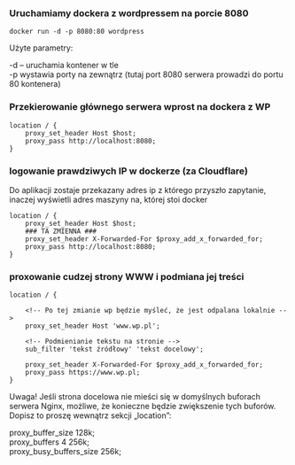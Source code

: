 ### Uruchamiamy dockera z wordpressem na porcie 8080

```
docker run -d -p 8080:80 wordpress
```

Użyte parametry:

-d – uruchamia kontener w tle
<br>
-p wystawia porty na zewnątrz (tutaj port 8080 serwera prowadzi do portu 80 kontenera)

### Przekierowanie głównego serwera wprost na dockera z WP

```
location / { 
	proxy_set_header Host $host;
	proxy_pass http://localhost:8080; 
}
```

### logowanie prawdziwych IP w dockerze (za Cloudflare)
Do aplikacji zostaje przekazany adres ip z którego przyszło zapytanie, inaczej wyświetli adres maszyny na, której stoi docker

```
location / {
	proxy_set_header Host $host;
    ### TA ZMIENNA ###
	proxy_set_header X-Forwarded-For $proxy_add_x_forwarded_for;
	proxy_pass http://localhost:8080; 
}
```

### proxowanie cudzej strony WWW i podmiana jej treści

```
location / {
    
    <!-- Po tej zmianie wp będzie myśleć, że jest odpalana lokalnie -->
	proxy_set_header Host 'www.wp.pl';

    <!-- Podmienianie tekstu na stronie -->
	sub_filter 'tekst źródłowy' 'tekst docelowy';

	proxy_set_header X-Forwarded-For $proxy_add_x_forwarded_for;
	proxy_pass https://www.wp.pl; 
}
```

Uwaga! Jeśli strona docelowa nie mieści się w domyślnych buforach serwera Nginx, możliwe, że konieczne będzie zwiększenie tych buforów. Dopisz to proszę wewnątrz sekcji „location”:

proxy_buffer_size          128k;
<br>
proxy_buffers            4 256k;
<br>
proxy_busy_buffers_size    256k;